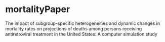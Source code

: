 # mortalityPaper
The impact of subgroup-specific heterogeneities and dynamic changes in mortality rates on projections of deaths among persons receiving antiretroviral treatment in the United States: A computer simulation study
